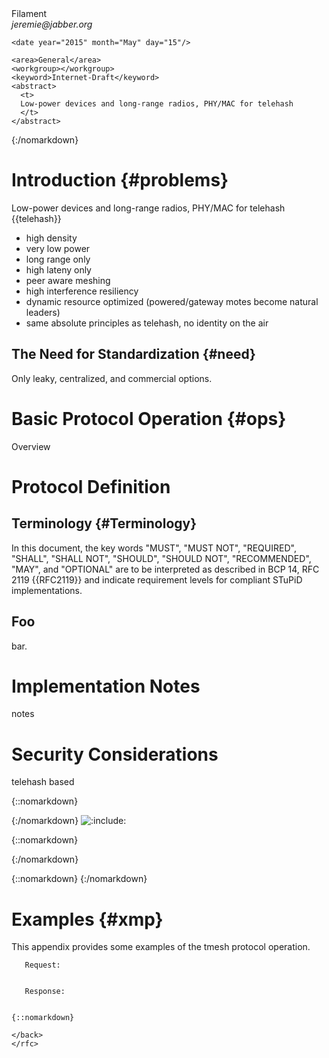 <?xml version="1.0" encoding="UTF-8"?>
  <?xml-stylesheet type='text/xsl' href='rfc2629.xslt' ?>

<!DOCTYPE rfc SYSTEM "rfc2629.dtd" [
]>

<rfc ipr="trust200902" docName="draft-miller-tmesh-00" category="info" >

<?rfc toc="yes"?>
<?rfc sortrefs="yes"?>
<?rfc symrefs="yes" ?>

  <front>
    <title abbrev="tmesh">
      Thing Mesh
    </title>
    <author initials="J" surname="Miller" fullname="Jeremie Miller">
      <organization>Filament</organization>
      <address>
        <email>jeremie@jabber.org</email>
      </address>
    </author>


    <date year="2015" month="May" day="15"/>

    <area>General</area>
    <workgroup></workgroup>
    <keyword>Internet-Draft</keyword>
    <abstract>
      <t>
      Low-power devices and long-range radios, PHY/MAC for telehash
      </t>
    </abstract>
  </front>

  <middle>

{:/nomarkdown}

Introduction        {#problems}
============

Low-power devices and long-range radios, PHY/MAC for telehash {{telehash}}

  * high density
  * very low power
  * long range only
  * high lateny only
  * peer aware meshing
  * high interference resiliency
  * dynamic resource optimized (powered/gateway motes become natural leaders)
  * same absolute principles as telehash, no identity on the air

The Need for Standardization   {#need}
----------------------------

Only leaky, centralized, and commercial options.


Basic Protocol Operation   {#ops}
========================

Overview


Protocol Definition
===================

Terminology          {#Terminology}
-----------
In this document, the key words "MUST", "MUST NOT", "REQUIRED",
"SHALL", "SHALL NOT", "SHOULD", "SHOULD NOT", "RECOMMENDED", "MAY",
and "OPTIONAL" are to be interpreted as described in BCP 14, RFC 2119
{{RFC2119}} and indicate requirement levels for compliant STuPiD
implementations.


Foo
----------------------------------------

bar.


Implementation Notes
====================

notes


Security Considerations
=======================

telehash based

{::nomarkdown}

</middle>

<back>

  <references title='Normative References'>

{:/nomarkdown}
![:include:](RFC2119)

{::nomarkdown}

  </references>

  <references title='Informative References'>

{:/nomarkdown}


<reference anchor="telehash"  target="http://telehash.org">
<front>
<title>telehash protocol v3.0</title>
<author fullname="Jeremie Miller" initials="J" surname="Miller">
</author>
<date month='April' day='7' year='2015' />

</front>
</reference>


{::nomarkdown}
  </references>
{:/nomarkdown}

Examples  {#xmp}
========

This appendix provides some examples of the tmesh protocol operation.

~~~~~~~~~~
   Request:


   Response:


{::nomarkdown}

</back>
</rfc>
